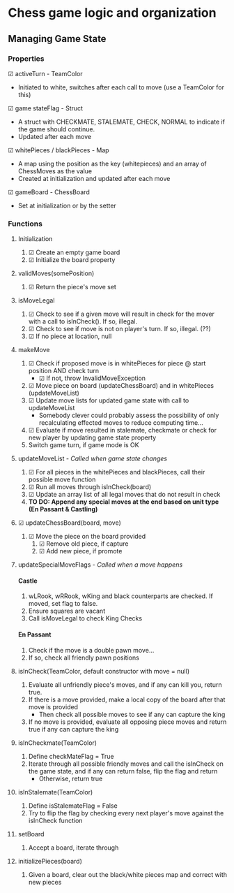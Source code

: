 # Chess game logic and organization
## Managing Game State
### Properties
☑ activeTurn - TeamColor
* Initiated to white, switches after each call to move (use a TeamColor for this)

☑ game stateFlag - Struct
* A struct with CHECKMATE, STALEMATE, CHECK, NORMAL to indicate if the game should continue.
* Updated after each move

☑ whitePieces / blackPieces - Map
* A map using the position as the key (whitepieces) and an array of ChessMoves as the value
* Created at initialization and updated after each move

☑ gameBoard - ChessBoard
* Set at initialization or by the setter

### Functions
1. Initialization
   1. ☑ Create an empty game board
   2. ☑ Initialize the board property

2. validMoves(somePosition)
   1. ☑ Return the piece's move set

3. isMoveLegal
   1. ☑ Check to see if a given move will result in check for the mover with a call to isInCheck(). If so, illegal.
   2. ☑ Check to see if move is not on player's turn. If so, illegal. (??)
   3. ☑ If no piece at location, null

4. makeMove
   1. ☑ Check if proposed move is in whitePieces for piece @ start position AND check turn
      * ☑ If not, throw InvalidMoveException
   2. ☑ Move piece on board (updateChessBoard) and in whitePieces (updateMoveList)
   3. ☑ Update move lists for updated game state with call to updateMoveList
      * Somebody clever could probably assess the possibility of only recalculating effected moves to reduce computing time...
   4. ☑ Evaluate if move resulted in stalemate, checkmate or check for new player by updating game state property
   5. Switch game turn, if game mode is OK

5. updateMoveList - _Called when game state changes_
   1. ☑ For all pieces in the whitePieces and blackPieces, call their possible move function
   2. ☑ Run all moves through isInCheck(board)
   3. ☑ Update an array list of all legal moves that do not result in check
   4. **TO DO: Append any special moves at the end based on unit type (En Passant & Castling)**

6. ☑ updateChessBoard(board, move)
   1. ☑ Move the piece on the board provided
      1. ☑ Remove old piece, if capture
      2. ☑ Add new piece, if promote

7. updateSpecialMoveFlags - _Called when a move happens_
    #### Castle
   1. wLRook, wRRook, wKing and black counterparts are checked. If moved, set flag to false.
   2. Ensure squares are vacant
   3. Call isMoveLegal to check King Checks

    #### En Passant
   1. Check if the move is a double pawn move...
   2. If so, check all friendly pawn positions

8. isInCheck(TeamColor, default constructor with move = null)
   1. Evaluate all unfriendly piece's moves, and if any can kill you, return true.
   2. If there is a move provided, make a local copy of the board after that move is provided
      * Then check all possible moves to see if any can capture the king
   3. If no move is provided, evaluate all opposing piece moves and return true if any can capture the king

9. isInCheckmate(TeamColor)
   1. Define checkMateFlag = True
   2. Iterate through all possible friendly moves and call the isInCheck on the game state, and if any can return false, flip the flag and return
      * Otherwise, return true

10. isInStalemate(TeamColor)
    1. Define isStalemateFlag = False
    2. Try to flip the flag by checking every next player's move against the isInCheck function

11. setBoard
    1. Accept a board, iterate through 

12. initializePieces(board)
    1. Given a board, clear out the black/white pieces map and correct with new pieces 